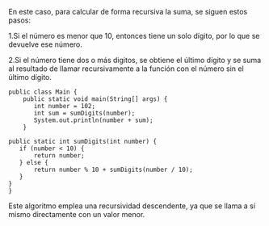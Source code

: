 En este caso, para calcular de forma recursiva la suma, se siguen estos pasos:

1.Si el número es menor que 10, entonces tiene un solo dígito, por lo que se devuelve ese número.

2.Si el número tiene dos o más digitos, se obtiene el último dígito y se suma al resultado de llamar recursivamente a la función con el número sin el último dígito.

```
public class Main {
    public static void main(String[] args) {
       int number = 102;
       int sum = sumDigits(number);
       System.out.println(number + sum);
    }

public static int sumDigits(int number) {
   if (number < 10) {
       return number;
   } else {
       return number % 10 + sumDigits(number / 10);
   }
}
}
```

Este algoritmo emplea una recursividad descendente, ya que se llama a sí mismo directamente con un valor menor.
